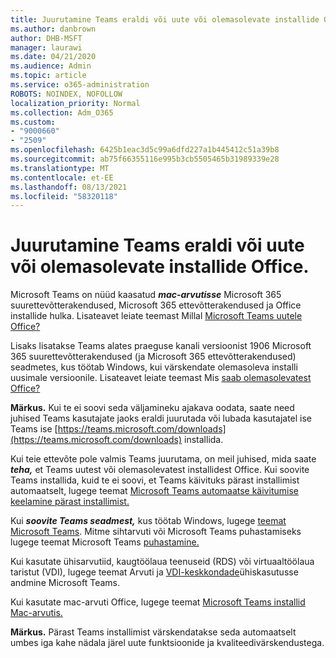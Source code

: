 ```yaml
---
title: Juurutamine Teams eraldi või uute või olemasolevate installide Office.
ms.author: danbrown
author: DHB-MSFT
manager: laurawi
ms.date: 04/21/2020
ms.audience: Admin
ms.topic: article
ms.service: o365-administration
ROBOTS: NOINDEX, NOFOLLOW
localization_priority: Normal
ms.collection: Adm_O365
ms.custom:
- "9000660"
- "2509"
ms.openlocfilehash: 6425b1eac3d5c99a6dfd227a1b445412c51a39b8
ms.sourcegitcommit: ab75f66355116e995b3cb5505465b31989339e28
ms.translationtype: MT
ms.contentlocale: et-EE
ms.lasthandoff: 08/13/2021
ms.locfileid: "58320118"
---
```

# <a name="deploying-teams-as-standalone-or-with-new-or-existing-office-installations"></a>Juurutamine Teams eraldi või uute või olemasolevate installide Office.

Microsoft Teams on nüüd kaasatud ***mac-arvutisse*** Microsoft 365 suurettevõtterakendused, Microsoft 365 ettevõtterakendused ja Office installide hulka. Lisateavet leiate teemast Millal [Microsoft Teams uutele Office?](https://docs.microsoft.com/deployoffice/teams-install#when-will-microsoft-teams-start-being-included-with-new-installations-of-microsoft-365-apps)

Lisaks lisatakse Teams alates praeguse kanali versioonist 1906  Microsoft 365 suurettevõtterakendused (ja Microsoft 365 ettevõtterakendused) seadmetes, kus töötab Windows, kui värskendate olemasoleva installi uusimale versioonile. Lisateavet leiate teemast Mis [saab olemasolevatest Office?](https://docs.microsoft.com/deployoffice/teams-install#what-about-existing-installations-of-microsoft-365-apps)

**Märkus.** Kui te ei soovi seda väljamineku ajakava oodata, saate need juhised Teams [](https://docs.microsoft.com/MicrosoftTeams/msi-deployment) kasutajate jaoks eraldi juurutada või lubada kasutajatel ise Teams ise [https://teams.microsoft.com/downloads](https://teams.microsoft.com/downloads) installida.

Kui teie ettevõte pole valmis Teams juurutama, on meil juhised, mida saate ***teha,*** [](https://docs.microsoft.com/deployoffice/teams-install#use-group-policy-to-control-the-installation-of-microsoft-teams) et Teams uutest või olemasolevatest installidest Office. [](https://docs.microsoft.com/deployoffice/teams-install#how-to-exclude-microsoft-teams-from-new-installations-of-microsoft-365-apps) Kui soovite Teams installida, kuid te ei soovi, et Teams käivituks pärast installimist automaatselt, lugege teemat [Microsoft Teams automaatse käivitumise keelamine pärast installimist.](https://docs.microsoft.com/deployoffice/teams-install#use-group-policy-to-prevent-microsoft-teams-from-starting-automatically-after-installation)

Kui ***soovite Teams seadmest,*** kus töötab Windows, lugege [teemat Microsoft Teams](https://support.office.com/article/3b159754-3c26-4952-abe7-57d27f5f4c81). Mitme sihtarvuti või Microsoft Teams puhastamiseks lugege teemat Microsoft Teams [puhastamine.](https://docs.microsoft.com/microsoftteams/scripts/powershell-script-teams-deployment-clean-up)

Kui kasutate ühisarvutiid, kaugtöölaua teenuseid (RDS) või virtuaaltöölaua taristut (VDI), lugege teemat Arvuti ja [VDI-keskkondade](https://docs.microsoft.com/deployoffice/teams-install#shared-computer-and-vdi-environments-with-microsoft-teams)ühiskasutusse andmine Microsoft Teams.

Kui kasutate mac-arvuti Office, lugege teemat [Microsoft Teams installid Mac-arvutis.](https://docs.microsoft.com/deployoffice/teams-install#microsoft-teams-installations-on-a-mac)

**Märkus.** Pärast Teams installimist värskendatakse seda [](https://docs.microsoft.com/deployoffice/teams-install#feature-and-quality-updates-for-microsoft-teams) automaatselt umbes iga kahe nädala järel uute funktsioonide ja kvaliteedivärskendustega. 